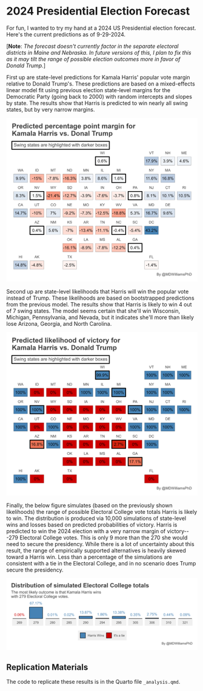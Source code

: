 # 2024 Presidential Election Forecast

For fun, I wanted to try my hand at a 2024 US Presidential election forecast. Here's the current predictions as of 9-29-2024.

[**Note**: *The forecast doesn't currently factor in the separate electoral districts in Maine and Nebraska. In future versions of this, I plan to fix this as it may tilt the range of possible election outcomes more in favor of Donald Trump.*]

First up are state-level predictions for Kamala Harris' popular vote margin relative to Donald Trump's. These predictions are based on a mixed-effects linear model fit using previous election state-level margins for the Democratic Party (going back to 2000) with random intercepts and slopes by state. The results show that Harris is predicted to win nearly all swing states, but by very narrow margins.

![](_figs/predicted_margin_by_st.png)

Second up are state-level likelihoods that Harris will win the popular vote instead of Trump. These likelihoods are based on bootstrapped predictions from the previous model. The results show that Harris is likely to win 4 out of 7 swing states. The model seems certain that she'll win Wisconsin, Michigan, Pennsylvania, and Nevada, but it indicates she'll more than likely lose Arizona, Georgia, and North Carolina.

![](_figs/predicted_win_by_st.png)

Finally, the below figure simulates (based on the previously shown likelihoods) the range of possible Electoral College vote totals Harris is likely to win. The distribution is produced via 10,000 simulations of state-level wins and losses based on predicted probabilities of victory. Harris is predicted to win the 2024 election with a very narrow margin of victory---279 Electoral College votes. This is only 9 more than the 270 she would need to secure the presidency. While there is a lot of uncertainty about this result, the range of empirically supported alternatives is heavily skewed toward a Harris win. Less than a percentage of the simulations are consistent with a tie in the Electoral College, and in no scenario does Trump secure the presidency.

![](_figs/hist_of_wins.png)

## Replication Materials

The code to replicate these results is in the Quarto file `_analysis.qmd`.
